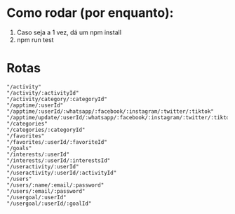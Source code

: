 # Como rodar (por enquanto):
1. Caso seja a 1 vez, dá um npm install
2. npm run test

# Rotas

    "/activity"
    "/activity/:activityId"
    "/activity/category/:categoryId"
    "/apptime/:userId"
    "/apptime/:userId/:whatsapp/:facebook/:instagram/:twitter/:tiktok"
    "/apptime/update/:userId/:whatsapp/:facebook/:instagram/:twitter/:tiktok"
    "/categories"
    "/categories/:categoryId"
    "/favorites"
    "/favorites/:userId/:favoriteId"
    "/goals"
    "/interests/:userId"
    "/interests/:userId/:interestsId"
    "/useractivity/:userId"
    "/useractivity/:userId/:activityId"
    "/users"
    "/users/:name/:email/:password"
    "/users/:email/:password"
    "/usergoal/:userId"
    "/usergoal/:userId/:goalId"
